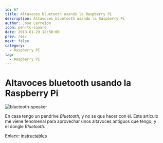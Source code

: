 ```yaml
---
id: 67
title: Altavoces bluetooth usando la Raspberry Pi
description: Altavoces bluetooth usando la Raspberry Pi
author: Jose Cerrejon
icon: pen-to-square
date: 2013-01-29 18:50:00
prev: /es/
next: false
category:
  - Raspberry PI
tag:
  - Raspberry PI
---
```


# Altavoces bluetooth usando la Raspberry Pi

![bluetooth-speaker](/images/bluetooth-speaker.jpg)

En casa tengo un pendrive *Bluetooth*, y no se que hacer con él. Este artículo me viene fenomenal para aprovechar unos altavoces antiguos que tengo, y el dongle *Bluetooth*.

Enlace: [instructables](http://www.instructables.com/id/Bluetooth-Speakers-using-Raspberry-Pi/)